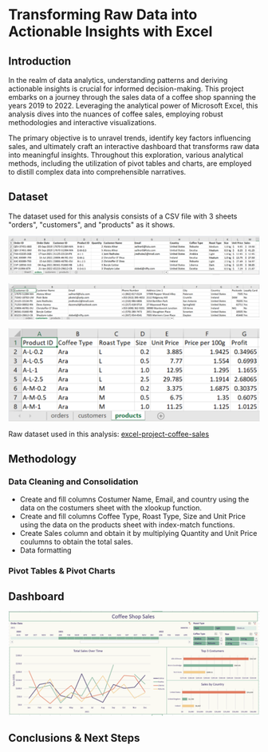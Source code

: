 # Transforming Raw Data into Actionable Insights with Excel

## Introduction

In the realm of data analytics, understanding patterns and deriving actionable insights is crucial for informed decision-making. This project embarks on a journey through the sales data of a coffee shop spanning the years 2019 to 2022. Leveraging the analytical power of Microsoft Excel, this analysis dives into the nuances of coffee sales, employing robust methodologies and interactive visualizations.

The primary objective is to unravel trends, identify key factors influencing sales, and ultimately craft an interactive dashboard that transforms raw data into meaningful insights. Throughout this exploration, various analytical methods, including the utilization of pivot tables and charts, are employed to distill complex data into comprehensible narratives.

## Dataset

The dataset used for this analysis consists of a CSV file with 3 sheets "orders", "customers", and "products" as it shows.

![Orders raw dataset](ordersraw.png)


![Customers raw dataset](customersraw.png)


![Products raw dataset](productsraw.png)


Raw dataset used in this analysis: [excel-project-coffee-sales](https://github.com/mochen862/excel-project-coffee-sales)

## Methodology
### Data Cleaning and Consolidation
* Create and fill columns Costumer Name, Email, and country using the data on the costumers sheet with the xlookup function.
* Create and fill columns Coffee Type, Roast Type, Size and Unit Price using the data on the products sheet with index-match functions.
* Create Sales column and obtain it by multiplying Quantity and Unit Price coulumns to obtain the total sales. 
* Data formatting

### Pivot Tables & Pivot Charts
## Dashboard
![Dashboard](Dashboard.png)
## Conclusions & Next Steps

